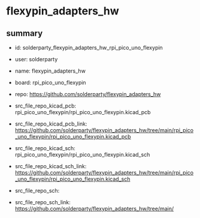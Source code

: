 # flexypin_adapters_hw
 
## summary 
* id: solderparty_flexypin_adapters_hw_rpi_pico_uno_flexypin
* user: solderparty
* name: flexypin_adapters_hw
* board: rpi_pico_uno_flexypin
* repo: https://github.com/solderparty/flexypin_adapters_hw
* src_file_repo_kicad_pcb: rpi_pico_uno_flexypin/rpi_pico_uno_flexypin.kicad_pcb
* src_file_repo_kicad_pcb_link: https://github.com/solderparty/flexypin_adapters_hw/tree/main/rpi_pico_uno_flexypin/rpi_pico_uno_flexypin.kicad_pcb
* src_file_repo_kicad_sch: rpi_pico_uno_flexypin/rpi_pico_uno_flexypin.kicad_sch
* src_file_repo_kicad_sch_link: https://github.com/solderparty/flexypin_adapters_hw/tree/main/rpi_pico_uno_flexypin/rpi_pico_uno_flexypin.kicad_sch

* src_file_repo_sch: 
* src_file_repo_sch_link: https://github.com/solderparty/flexypin_adapters_hw/tree/main/






